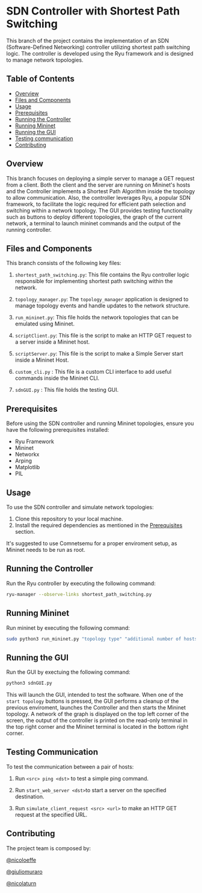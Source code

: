 # SDN Controller with Shortest Path Switching

This branch of the project contains the implementation of an SDN (Software-Defined Networking) controller utilizing shortest path switching logic. The controller is developed using the Ryu framework and is designed to manage network topologies.

## Table of Contents

- [Overview](#overview)
- [Files and Components](#files-and-components)
- [Usage](#usage)
- [Prerequisites](#prerequisites)
- [Running the Controller](#running-the-controller)
- [Running Mininet](#running-mininet)
- [Running the GUI](#running-the-GUI)
- [Testing communication](#testing-communication)
- [Contributing](#contributing)

## Overview

This branch focuses on deploying a simple server to manage a GET request from a client. Both the client and the server are running on Mininet's hosts and the Controller implements a Shortest Path Algorithm inside the topology to allow communication. Also, the controller leverages Ryu, a popular SDN framework, to facilitate the logic required for efficient path selection and switching within a network topology. The GUI provides testing functionality such as buttons to deploy different topologies, the graph of the current network, a terminal to launch mininet commands and the output of the running controller.

## Files and Components

This branch consists of the following key files:

1. `shortest_path_switching.py`: This file contains the Ryu controller logic responsible for implementing shortest path switching within the network.

2. `topology_manager.py`: The `topology_manager` application is designed to manage topology events and handle updates to the network structure.

3. `run_mininet.py`: This file holds the network topologies that can be emulated using Mininet.

4. `scriptClient.py`: This file is the script to make an HTTP GET request to a server inside a Mininet host.

5. `scriptServer.py`: This file is the script to make a Simple Server start inside a Mininet Host.

6. `custom_cli.py` : This file is a custom CLI interface to add useful commands inside the Mininet CLI.

7. `sdnGUI.py` : This file holds the testing GUI.

## Prerequisites

Before using the SDN controller and running Mininet topologies, ensure you have the following prerequisites installed:

- Ryu Framework
- Mininet
- Networkx
- Arping
- Matplotlib
- PIL

## Usage

To use the SDN controller and simulate network topologies:

1. Clone this repository to your local machine.
2. Install the required dependencies as mentioned in the [Prerequisites](#prerequisites) section.

It's suggested to use Comnetsemu for a proper enviroment setup, as Mininet needs to be run as root.

## Running the Controller

Run the Ryu controller by executing the following command:

```bash
ryu-manager --observe-links shortest_path_switching.py
```

## Running Mininet
Run mininet by executing the following command:

```bash
sudo python3 run_mininet.py "topology type" "additional number of hosts"
```

## Running the GUI

Run the GUI by exectuing the  following command: 

```bash
python3 sdnGUI.py
```
This will launch the GUI, intended to test the software. When one of the `start topology` buttons is pressed, the GUI performs a cleanup of the previous enviroment, launches the Controller and then starts the Mininet topology. A network of the graph is displayed on the top left corner of the screen, the output of the controller is printed on the read-only terminal in the top right corner and the Mininet terminal is located in the bottom right corner.


## Testing Communication

To test the communication between a pair of hosts:


1. Run `<src> ping <dst>` to test a simple ping command.

2. Run `start_web_server <dst>`to start a server on the specified destination.

3. Run `simulate_client_request <src> <url>` to make an HTTP GET request at the specified URL.


## Contributing

The project team is composed by:

[@nicoloeffe](https://github.com/nicoloeffe)

[@giuliomuraro](https://github.com/GiulioMuraro)

[@nicolaturn](https://github.com/nicolaturn)


